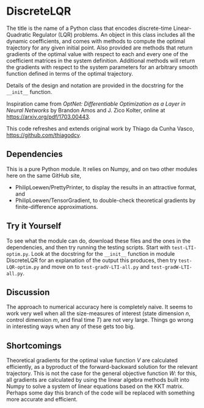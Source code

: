 # DiscreteLQR

The title is the name of a Python class that encodes discrete-time Linear-Quadratic Regulator (LQR) problems.
An object in this class includes all the dynamic coefficients, and comes with methods to compute
the optimal trajectory for any given initial point. Also provided are methods that return gradients
of the optimal value with respect to each and every one of the coefficient matrices in the system definition.
Additional methods will return the gradients with respect to the system parameters for an arbitrary smooth
function defined in terms of the optimal trajectory.

Details of the design and notation are provided in the docstring for the `__init__` function.

Inspiration came from _OptNet: Differentiable Optimization as a Layer in Neural Networks_ by Brandon Amos and J. Zico Kolter,
online at https://arxiv.org/pdf/1703.00443.

This code refreshes and extends original work by Thiago da Cunha Vasco, https://github.com/thiagodcv.

## Dependencies

This is a pure Python module. It relies on Numpy, and on two other modules here on the same GitHub site,
- PhilipLoewen/PrettyPrinter, to display the results in an attractive format, and
- PhilipLoewen/TensorGradient, to double-check theoretical gradients by finite-difference approximations.

## Try it Yourself

To see what the module can do, download these files and the ones in the dependencies,
and then try running the testing scripts. Start with `test-LTI-optim.py`. Look at the
docstring for the `__init__` function in module DiscreteLQR for an explanation of the
output this produces, then try `test-LQR-optim.py` and move on to `test-gradV-LTI-all.py`
and `test-gradW-LTI-all.py`.

## Discussion

The approach to numerical accuracy here is completely naive. It seems to work very well when 
all the size-measures of interest (state dimension _n_, control dimension _m_, and final time _T_)
are not very large. Things go wrong in interesting ways when any of these gets too big.

## Shortcomings

Theoretical gradients for the optimal value function _V_ are calculated efficiently,
as a byproduct of the forward-backward solution for the relevant trajectory.
This is not the case for the general objective function _W_: for this, all gradients
are calculated by using the linear algebra methods built into Numpy to solve a system
of linear equations based on the KKT matrix. Perhaps some day this branch of the code
will be replaced with something more accurate and efficient.
